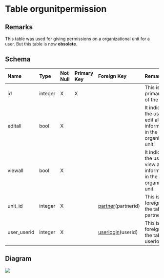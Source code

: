 # Table orgunitpermission #
## Remarks ##
This table was used for giving permissions on a organizational unit for a user. But this table is now **obsolete**.

## Schema ##
| **Name** | **Type** | **Not Null** | **Primary Key** | **Foreign Key** | **Remarks** |
|:---------|:---------|:-------------|:----------------|:----------------|:------------|
| id       | integer  | X            | X               |                 | This is the primary key of the table. |
| editall  | bool     | X            |                 |                 | It indicates if the user can edit all informations in the organizational unit. |
| viewall  | bool     | X            |                 |                 | It indicates if the user can view all informations in the organizational unit. |
| unit\_id | integer  | X            |                 | [partner](partner.md)(partnerid) | This is a foreign key to the table partner. |
| user\_userid | integer  | X            |                 | [userlogin](userlogin.md)(userid) | This is a foreign key to the table userlogin. |

## Diagram ##
<img src='http://www.sigmah.org/svg_load.php?file=http://sigma-h.googlecode.com/svn/wiki/diagrams/orgunitpermission.svg' />
